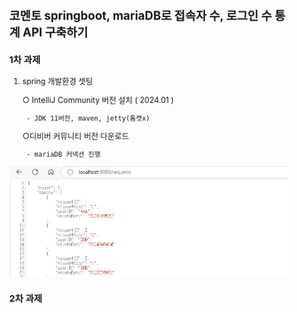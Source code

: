 ## 코멘토 springboot, mariaDB로 접속자 수, 로그인 수 통계 API 구축하기

### 1차 과제
1. spring 개발환경 셋팅

   ○ IntelliJ Community 버전 설치 ( 2024.01 )
        
        - JDK 11버전, maven, jetty(톰캣x)

   ○디비버 커뮤니티 버전 다운로드

        - mariaDB 커넥션 진행
![img.png](img.png)


### 2차 과제





